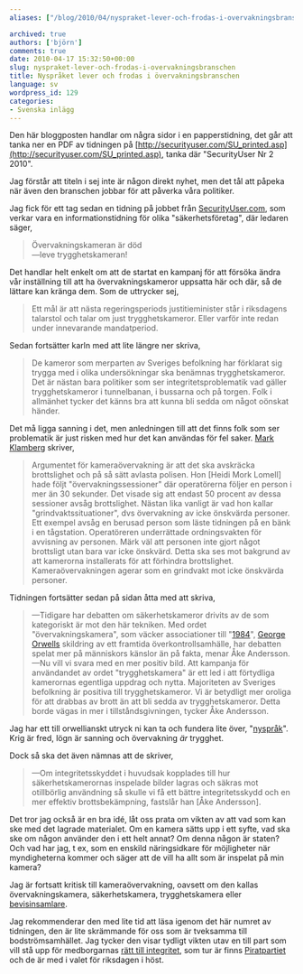 ```yaml
---
aliases: ["/blog/2010/04/nyspraket-lever-och-frodas-i-overvakningsbranschen", "/blog/2010/04/17/nyspraket-lever-och-frodas-i-overvakningsbranschen"]

archived: true
authors: ['björn']
comments: true
date: 2010-04-17 15:32:50+00:00
slug: nyspraket-lever-och-frodas-i-overvakningsbranschen
title: Nyspråket lever och frodas i övervakningsbranschen
language: sv
wordpress_id: 129
categories:
- Svenska inlägg
---
```




Den här bloggposten handlar om några sidor i en papperstidning, det går att tanka ner en PDF av tidningen på [http://securityuser.com/SU_printed.asp](http://securityuser.com/SU_printed.asp), tanka där "SecurityUser Nr 2 2010".

Jag förstår att titeln i sej inte är någon direkt nyhet, men det tål att påpeka när även den branschen jobbar för att påverka våra politiker.

Jag fick för ett tag sedan en tidning på jobbet från [SecurityUser.com][securityuser], som verkar vara en informationstidning för olika "säkerhetsföretag", där ledaren säger,

> Övervakningskameran är död  
> —leve trygghetskameran!

Det handlar helt enkelt om att de startat en kampanj för att försöka ändra vår inställning till att ha övervakningskameror uppsatta här och där, så de lättare kan kränga dem. Som de uttrycker sej,

> Ett mål är att nästa regeringsperiods justitieminister står i riksdagens talarstol och talar om just trygghetskameror. Eller varför inte redan under innevarande mandatperiod.

Sedan fortsätter karln med att lite längre ner skriva,

> De kameror som merparten av Sveriges befolkning har förklarat sig trygga med i olika undersökningar ska benämnas trygghetskameror.
> Det är nästan bara politiker som ser integritetsproblematik vad gäller trygghetskameror i tunnelbanan, i bussarna och på torgen.
> Folk i allmänhet tycker det känns bra att kunna bli sedda om något oönskat händer.

Det må ligga sanning i det, men anledningen till att det finns folk som ser problematik är just risken med hur det kan användas för fel saker. [Mark Klamberg] skriver,

> Argumentet för kameraövervakning är att det ska avskräcka brottslighet och på så sätt avlasta polisen. Hon [Heidi Mork Lomell] hade följt "övervakningssessioner" där operatörerna följer en person i mer än 30 sekunder. Det visade sig att endast 50 procent av dessa sessioner avsåg brottslighet. Nästan lika vanligt är vad hon kallar "grindvaktssituationer", dvs övervakning av icke önskvärda personer. Ett exempel avsåg en berusad person som läste tidningen på en bänk i en tågstation. Operatöreren underrättade ordningsvakten för avvisning av personen. Märk väl att personen inte gjort något brottsligt utan bara var icke önskvärd. Detta ska ses mot bakgrund av att kamerorna installerats för att förhindra brottslighet. Kameraövervakningen agerar som en grindvakt mot icke önskvärda personer.

Tidningen fortsätter sedan på sidan åtta med att skriva,

> —Tidigare har debatten om säkerhetskameror drivits av de som kategoriskt är mot den här tekniken. Med ordet "övervakningskamera", som väcker associationer till "[1984]", [George Orwells] skildring av ett framtida överkontrollsamhälle, har debatten spelat mer på människors känslor än på fakta, menar Åke Andersson.  
> —Nu vill vi svara med en mer positiv bild. Att kampanja för användandet av ordet "trygghetskamera" är ett led i att förtydliga kamerornas egentliga uppdrag och nytta. Majoriteten av Sveriges befolkning är positiva till trygghetskameror. Vi är betydligt mer oroliga för att drabbas av brott än att bli sedda av trygghetskameror. Detta borde vägas in mer i tillståndsgivningen, tycker Åke Andersson.

Jag har ett till orwellianskt utryck ni kan ta och fundera lite över, "[nyspråk]". Krig är fred, lögn är sanning och övervakning *är* trygghet.

Dock så ska det även nämnas att de skriver,

> —Om integritetsskyddet i huvudsak kopplades till hur säkerhetskamerornas inspelade bilder lagras och säkras mot otillbörlig användning så skulle vi få ett bättre integritetsskydd och en mer effektiv brottsbekämpning, fastslår han [Åke Andersson].

Det tror jag också är en bra idé, låt oss prata om vikten av att vad som kan ske med det lagrade materialet. Om en kamera sätts upp i ett syfte, vad ska ske om någon använder den i ett helt annat? Om denna någon är staten? Och vad har jag, t ex, som en enskild näringsidkare för möjligheter när myndigheterna kommer och säger att de vill ha allt som är inspelat på min kamera?

Jag är fortsatt kritisk till kameraövervakning, oavsett om den kallas övervakningskamera, säkerhetskamera, trygghetskamera eller [bevisinsamlare].

Jag rekommenderar den med lite tid att läsa igenom det här numret av tidningen, den är lite skrämmande för oss som är tveksamma till bodströmsamhället. Jag tycker den visar tydligt vikten utav en till part som vill stå upp för medborgarnas [rätt till integritet], som tur är finns [Piratpartiet] och de är med i valet för riksdagen i höst.

[securityuser]:http://www.securityuser.com
[Mark Klamberg]:http://klamberg.blogspot.com/2009/11/overvakningskameror-som-grindvakt.html
[nyspråk]:http://sv.wikipedia.org/wiki/Nyspr%C3%A5k#Starka_definitioner
[George Orwells]:http://sv.wikipedia.org/wiki/George_Orwell
[1984]:http://sv.wikipedia.org/wiki/1984_(roman)
[bevisinsamlare]:http://futuriteter.blogg.se/2010/april/nysprak-fran-securityuser.html
[piratpartiet]:http://www.piratpartiet.se
[rätt till integritet]:http://www.piratpartiet.se/politik/integritet/
